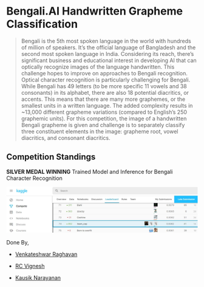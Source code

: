# Bengali.AI Handwritten Grapheme Classification
> Bengali is the 5th most spoken language in the world with hundreds of million of speakers. It’s the official language of Bangladesh and the second most spoken language in India. Considering its reach, there’s significant business and educational interest in developing AI that can optically recognize images of the language handwritten. This challenge hopes to improve on approaches to Bengali recognition.
> Optical character recognition is particularly challenging for Bengali. While Bengali has 49 letters (to be more specific 11 vowels and 38 consonants) in its alphabet, there are also 18 potential diacritics, or accents. This means that there are many more graphemes, or the smallest units in a written language. The added complexity results in ~13,000 different grapheme variations (compared to English’s 250 graphemic units).
> For this competition, the image of a handwritten Bengali grapheme is given and challenge is to separately classify three constituent elements in the image: grapheme root, vowel diacritics, and consonant diacritics.

## Competition Standings
 **SILVER MEDAL WINNING** Trained Model and Inference for Bengali Character Recognition
 
![RankImg](ReadMeAssets/RankImg.jpg)
 
 Done By, 
 
  - <a href="https://github.com/Venkateshwar2506">Venkateshwar Raghavan</a>
 
  - <a href="https://github.com/KausikN">RC Vignesh</a>
 
  - <a href="https://github.com/KausikN">Kausik Narayanan</a>

